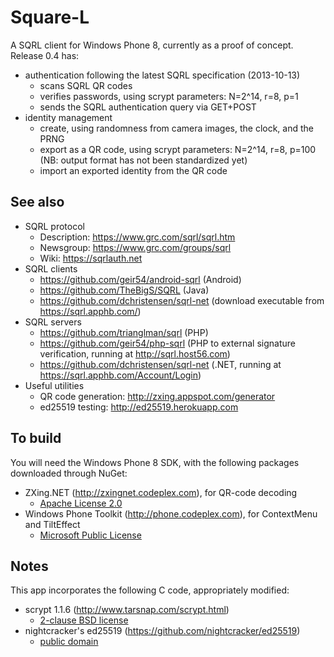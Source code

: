 Square-L
========
A SQRL client for Windows Phone 8, currently as a proof of concept.  Release 0.4 has:

* authentication following the latest SQRL specification (2013-10-13)
  * scans SQRL QR codes
  * verifies passwords, using scrypt parameters: N=2^14, r=8, p=1
  * sends the SQRL authentication query via GET+POST
* identity management
  * create, using randomness from camera images, the clock, and the PRNG
  * export as a QR code, using scrypt parameters: N=2^14, r=8, p=100 (NB: output format has not been standardized yet)
  * import an exported identity from the QR code

See also
--------

* SQRL protocol
  * Description: https://www.grc.com/sqrl/sqrl.htm
  * Newsgroup: https://www.grc.com/groups/sqrl
  * Wiki: https://sqrlauth.net
* SQRL clients
  * https://github.com/geir54/android-sqrl (Android)
  * https://github.com/TheBigS/SQRL (Java)
  * https://github.com/dchristensen/sqrl-net (download executable from https://sqrl.apphb.com/)
* SQRL servers
  * https://github.com/trianglman/sqrl (PHP)
  * https://github.com/geir54/php-sqrl (PHP to external signature verification, running at http://sqrl.host56.com)
  * https://github.com/dchristensen/sqrl-net (.NET, running at https://sqrl.apphb.com/Account/Login)
* Useful utilities
  * QR code generation: http://zxing.appspot.com/generator
  * ed25519 testing: http://ed25519.herokuapp.com

To build
--------
You will need the Windows Phone 8 SDK, with the following packages downloaded through NuGet:

* ZXing.NET (http://zxingnet.codeplex.com), for QR-code decoding
  * [Apache License 2.0](http://opensource.org/licenses/Apache-2.0)
* Windows Phone Toolkit (http://phone.codeplex.com), for ContextMenu and TiltEffect
  * [Microsoft Public License](http://opensource.org/licenses/MS-PL)

Notes
-----
This app incorporates the following C code, appropriately modified:
* scrypt 1.1.6 (http://www.tarsnap.com/scrypt.html)
  * [2-clause BSD license](http://opensource.org/licenses/BSD-2-Clause)
* nightcracker's ed25519 (https://github.com/nightcracker/ed25519)
  * [public domain](http://opensource.org/faq#public-domain)
